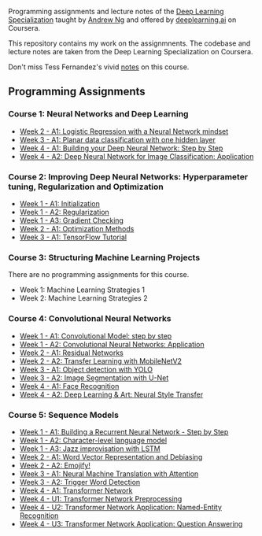 Programming assignments and lecture notes of the [Deep Learning Specialization](https://www.coursera.org/specializations/deep-learning) 
taught by [Andrew Ng](https://www.andrewng.org/) and offered by [deeplearning.ai](https://www.deeplearning.ai/) on Coursera. 

This repository contains my work on the assignmnents. The codebase and lecture
notes are taken from the Deep Learning Specialization on Coursera.

Don't miss Tess Fernandez's vivid [notes](https://www.slideshare.net/TessFerrandez/notes-from-coursera-deep-learning-courses-by-andrew-ng) on this course.

## Programming Assignments
### Course 1: Neural Networks and Deep Learning
- [Week 2 - A1: Logistic Regression with a Neural Network mindset](https://nbviewer.jupyter.org/github/pabaq/Coursera-Deep-Learning-Specialization/blob/main/C1-Neural-Networks-and-Deep-Learning/W2-Neural-Network-Basics/A1/Logistic_Regression_with_a_Neural_Network_mindset.ipynb)
- [Week 3 - A1: Planar data classification with one hidden layer](https://nbviewer.jupyter.org/github/pabaq/Coursera-Deep-Learning-Specialization/blob/main/C1-Neural-Networks-and-Deep-Learning/W3-Shallow-Neural-Networks/A1/Planar_data_classification_with_one_hidden_layer.ipynb)
- [Week 4 - A1: Building your Deep Neural Network: Step by Step](https://nbviewer.jupyter.org/github/pabaq/Coursera-Deep-Learning-Specialization/blob/main/C1-Neural-Networks-and-Deep-Learning/W4-Deep-Neural-Networks/A1/Building_your_Deep_Neural_Network_Step_by_Step.ipynb)
- [Week 4 - A2: Deep Neural Network for Image Classification: Application](https://nbviewer.jupyter.org/github/pabaq/Coursera-Deep-Learning-Specialization/blob/main/C1-Neural-Networks-and-Deep-Learning/W4-Deep-Neural-Networks/A2/Deep_Neural_Network_Application.ipynb)

### Course 2: Improving Deep Neural Networks: Hyperparameter tuning, Regularization and Optimization
- [Week 1 - A1: Initialization](https://nbviewer.jupyter.org/github/pabaq/Coursera-Deep-Learning-Specialization/blob/main/C2-Improving-Deep-Neural-Networks-Hyperparameter-Tuning-Regularization-and-Optimization/W1-Practical-Aspects-of-Deep-Learning/A1/Initialization.ipynb)
- [Week 1 - A2: Regularization](https://nbviewer.jupyter.org/github/pabaq/Coursera-Deep-Learning-Specialization/blob/main/C2-Improving-Deep-Neural-Networks-Hyperparameter-Tuning-Regularization-and-Optimization/W1-Practical-Aspects-of-Deep-Learning/A2/Regularization.ipynb)
- [Week 1 - A3: Gradient Checking](https://nbviewer.jupyter.org/github/pabaq/Coursera-Deep-Learning-Specialization/blob/main/C2-Improving-Deep-Neural-Networks-Hyperparameter-Tuning-Regularization-and-Optimization/W1-Practical-Aspects-of-Deep-Learning/A3/Gradient_Checking.ipynb)
- [Week 2 - A1: Optimization Methods](https://nbviewer.jupyter.org/github/pabaq/Coursera-Deep-Learning-Specialization/blob/main/C2-Improving-Deep-Neural-Networks-Hyperparameter-Tuning-Regularization-and-Optimization/W2-Optimization-Algorithms/A1/Optimization_methods.ipynb)
- [Week 3 - A1: TensorFlow Tutorial](https://nbviewer.jupyter.org/github/pabaq/Coursera-Deep-Learning-Specialization/blob/main/C2-Improving-Deep-Neural-Networks-Hyperparameter-Tuning-Regularization-and-Optimization/W3-Hyperparameter-Tuning-Batch-Normalization-and-Programming-Frameworks/A1/Tensorflow_introduction.ipynb)

### Course 3: Structuring Machine Learning Projects
There are no programming assignments for this course.
- Week 1: Machine Learning Strategies 1
- Week 2: Machine Learning Strategies 2

### Course 4: Convolutional Neural Networks
- [Week 1 - A1: Convolutional Model: step by step](https://nbviewer.jupyter.org/github/pabaq/Coursera-Deep-Learning-Specialization/blob/main/C4-Convolutional-Neural-Networks/W1-Foundations-of-Convolutional-Neural-Networks/A1/Convolution_model_Step_by_Step_v1.ipynb)
- [Week 1 - A2: Convolutional Neural Networks: Application](https://nbviewer.jupyter.org/github/pabaq/Coursera-Deep-Learning-Specialization/blob/main/C4-Convolutional-Neural-Networks/W1-Foundations-of-Convolutional-Neural-Networks/A2/Convolution_model_Application.ipynb)
- [Week 2 - A1: Residual Networks](https://nbviewer.jupyter.org/github/pabaq/Coursera-Deep-Learning-Specialization/blob/main/C4-Convolutional-Neural-Networks/W2-Deep-Convolutional-Models-Case-Studies/A1/Residual_Networks.ipynb)
- [Week 2 - A2: Transfer Learning with MobileNetV2](https://nbviewer.jupyter.org/github/pabaq/Coursera-Deep-Learning-Specialization/blob/main/C4-Convolutional-Neural-Networks/W2-Deep-Convolutional-Models-Case-Studies/A2/Transfer_learning_with_MobileNet_v1.ipynb)
- [Week 3 - A1: Object detection with YOLO](https://nbviewer.jupyter.org/github/pabaq/Coursera-Deep-Learning-Specialization/blob/main/C4-Convolutional-Neural-Networks/W3-Object-Detection/A1/Autonomous_driving_application_Car_detection.ipynb)
- [Week 3 - A2: Image Segmentation with U-Net](https://nbviewer.jupyter.org/github/pabaq/Coursera-Deep-Learning-Specialization/blob/main/C4-Convolutional-Neural-Networks/W3-Object-Detection/A2/Image_segmentation_Unet_v2.ipynb)
- [Week 4 - A1: Face Recognition](https://nbviewer.jupyter.org/github/pabaq/Coursera-Deep-Learning-Specialization/blob/main/C4-Convolutional-Neural-Networks/W4-Special-Applications-Face-recognition-and-Neural-Style-Transfer/A1/Face_Recognition.ipynb)
- [Week 4 - A2: Deep Learning & Art: Neural Style Transfer](https://nbviewer.jupyter.org/github/pabaq/Coursera-Deep-Learning-Specialization/blob/main/C4-Convolutional-Neural-Networks/W4-Special-Applications-Face-recognition-and-Neural-Style-Transfer/A2/Art_Generation_with_Neural_Style_Transfer.ipynb)

### Course 5: Sequence Models
- [Week 1 - A1: Building a Recurrent Neural Network - Step by Step](https://nbviewer.jupyter.org/github/pabaq/Coursera-Deep-Learning-Specialization/blob/main/C5-Sequence-Models/W1-Recurrent-Neural-Networks/A1/Building_a_Recurrent_Neural_Network_Step_by_Step.ipynb)
- [Week 1 - A2: Character-level language model](https://nbviewer.jupyter.org/github/pabaq/Coursera-Deep-Learning-Specialization/blob/main/C5-Sequence-Models/W1-Recurrent-Neural-Networks/A2/Dinosaurus_Island_Character_level_language_model.ipynb)
- [Week 1 - A3: Jazz improvisation with LSTM](https://nbviewer.jupyter.org/github/pabaq/Coursera-Deep-Learning-Specialization/blob/main/C5-Sequence-Models/W1-Recurrent-Neural-Networks/A3/Improvise_a_Jazz_Solo_with_an_LSTM_Network_v4.ipynb)
- [Week 2 - A1: Word Vector Representation and Debiasing](https://nbviewer.jupyter.org/github/pabaq/Coursera-Deep-Learning-Specialization/blob/main/C5-Sequence-Models/W2-Introduction-to-Word-Embeddings/A1/Operations_on_word_vectors_v2a.ipynb)
- [Week 2 - A2: Emojify!](https://nbviewer.jupyter.org/github/pabaq/Coursera-Deep-Learning-Specialization/blob/main/C5-Sequence-Models/W2-Introduction-to-Word-Embeddings/A2/Emoji_v3a.ipynb)
- [Week 3 - A1: Neural Machine Translation with Attention](https://nbviewer.jupyter.org/github/pabaq/Coursera-Deep-Learning-Specialization/blob/main/C5-Sequence-Models/W3-Sequence-Models-Attention-Mechanism/A1/Neural_machine_translation_with_attention_v4a.ipynb)
- [Week 3 - A2: Trigger Word Detection](https://nbviewer.jupyter.org/github/pabaq/Coursera-Deep-Learning-Specialization/blob/main/C5-Sequence-Models/W3-Sequence-Models-Attention-Mechanism/A2/Trigger_word_detection_v2a.ipynb)
- [Week 4 - A1: Transformer Network](https://nbviewer.jupyter.org/github/pabaq/Coursera-Deep-Learning-Specialization/blob/main/C5-Sequence-Models/W4-Transformer-Network/A1/C5_W4_A1_Transformer_Subclass_v1.ipynb)
- [Week 4 - U1: Transformer Network Preprocessing](https://nbviewer.jupyter.org/github/pabaq/Coursera-Deep-Learning-Specialization/blob/main/C5-Sequence-Models/W4-Transformer-Network/U1/Embedding_plus_Positional_encoding.ipynb)
- [Week 4 - U2: Transformer Network Application: Named-Entity Recognition](https://nbviewer.jupyter.org/github/pabaq/Coursera-Deep-Learning-Specialization/blob/main/C5-Sequence-Models/W4-Transformer-Network/U2/Transformer_application_Named_Entity_Recognition.ipynb)
- [Week 4 - U3: Transformer Network Application: Question Answering](https://nbviewer.jupyter.org/github/pabaq/Coursera-Deep-Learning-Specialization/blob/main/C5-Sequence-Models/W4-Transformer-Network/U3/QA_dataset.ipynb)